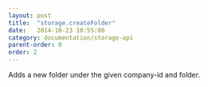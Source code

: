 ```yaml
---
layout: post
title:  "storage.createFolder"
date:   2014-10-23 10:55:00
category: documentation/storage-api
parent-order: 0
order: 2
---
```


Adds a new folder under the given company-id and folder.